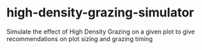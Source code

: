 # high-density-grazing-simulator
Simulate the effect of High Density Grazing on a given plot to give recommendations on plot sizing and grazing timing
